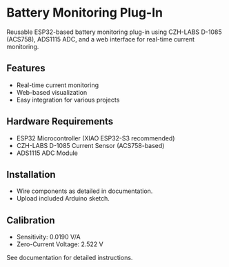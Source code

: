 
# Battery Monitoring Plug-In

Reusable ESP32-based battery monitoring plug-in using CZH-LABS D-1085 (ACS758), ADS1115 ADC, and a web interface for real-time current monitoring.

## Features
- Real-time current monitoring
- Web-based visualization
- Easy integration for various projects

## Hardware Requirements
- ESP32 Microcontroller (XIAO ESP32-S3 recommended)
- CZH-LABS D-1085 Current Sensor (ACS758-based)
- ADS1115 ADC Module

## Installation
- Wire components as detailed in documentation.
- Upload included Arduino sketch.

## Calibration
- Sensitivity: 0.0190 V/A
- Zero-Current Voltage: 2.522 V

See documentation for detailed instructions.
